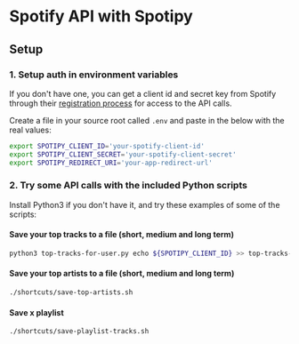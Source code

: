 # Spotify API with Spotipy

## Setup

### 1. Setup auth in environment variables

If you don't have one, you can get a client id and secret key from Spotify through their [registration process](https://developer.spotify.com/my-applications/) for access to the API calls.

Create a file in your source root called `.env` and paste in the below with the real values:

```bash
export SPOTIPY_CLIENT_ID='your-spotify-client-id'
export SPOTIPY_CLIENT_SECRET='your-spotify-client-secret'
export SPOTIPY_REDIRECT_URI='your-app-redirect-url'
```

### 2. Try some API calls with the included Python scripts

Install Python3 if you don't have it, and try these examples of some of the scripts:

#### Save your top tracks to a file (short, medium and long term)

```bash
python3 top-tracks-for-user.py echo ${SPOTIPY_CLIENT_ID} >> top-tracks-<DATE>.md`
```

#### Save your top artists to a file (short, medium and long term)

```bash
./shortcuts/save-top-artists.sh
```

#### Save x playlist

```bash
./shortcuts/save-playlist-tracks.sh
```
